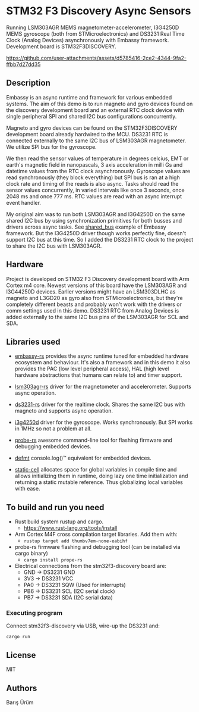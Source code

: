 # STM32 F3 Discovery Async Sensors
Running LSM303AGR MEMS magnetometer-accelerometer, I3G4250D MEMS gyroscope (both from STMicroelectronics) and
DS3231 Real Time Clock (Analog Devices) asynchronously with Embassy framework. Development board is STM32F3DISCOVERY.


https://github.com/user-attachments/assets/d5785416-2ce2-4344-9fa2-ffbb7d27dd35


## Description
Embassy is an async runtime and framework for various embedded systems.
The aim of this demo is to run magneto and gyro devices found on the discovery development board and an external RTC clock device
with single peripheral SPI and shared I2C bus configurations concurrently.

Magneto and gyro devices can be found on the STM32F3DISCOVERY development board already hardwired to the MCU.
DS3231 RTC is connected externally to the same I2C bus of LSM303AGR magnetometer.
We utilize SPI bus for the gyroscope.

We then read the sensor values of temperature in degrees celcius,
EMT or earth's magnetic field in nanopascals, 3 axis acceleration in milli Gs and datetime values from the RTC clock asynchronously.
Gyroscope values are read synchronously (they block everything) but SPI bus is ran at a high clock rate and timing of the reads is also async.
Tasks should read the sensor values concurrently, in varied intervals like once 3 seconds, once 2048 ms and once 777 ms.
RTC values are read with an async interrupt event handler.

My original aim was to run both LSM303AGR and I3G4250D on the same shared I2C bus by
using synchronization primitives for both busses and drivers across async tasks.
See [shared_bus](https://github.com/embassy-rs/embassy/blob/main/examples/rp/src/bin/shared_bus.rs) example of Embassy framework.
But the I3G4250D driver though works perfectly fine, doesn't support I2C bus at this time.
So I added the DS3231 RTC clock to the project to share the I2C bus with LSM303AGR.

## Hardware
Project is developed on STM32 F3 Discovery development board with Arm Cortex m4 core.
Newest versions of this board have the LSM303AGR and I3G44250D devices.
Earlier versions might have an LSM303DLHC as magneto and L3GD20 as gyro also from STMicroelectronics,
but they're completely different beasts and probably won't work with the drivers or comm settings used in this demo.
DS3231 RTC from Analog Devices is added externally to the same I2C bus pins of the LSM303AGR for SCL and SDA.

## Libraries used
* [embassy-rs](https://github.com/embassy-rs/embassy) provides the async runtime tuned for embedded hardware ecosystem and behaviour. It's also a framework and in this
demo it also provides the PAC (low level peripheral access), HAL (high level hardware abstractions that humans can relate to) and timer support.

* [lsm303agr-rs](https://github.com/eldruin/lsm303agr-rs) driver for the magnetometer and accelerometer. Supports async operation.

* [ds3231-rs](https://github.com/liebman/ds3231-rs) driver for the realtime clock. Shares the same I2C bus with magneto and supports async operation.

* [i3g4250d](https://docs.rs/i3g4250d/latest/i3g4250d/) driver for the gyroscope. Works synchronously. But SPI works in 1MHz so not a problem at all.

* [probe-rs](https://github.com/probe-rs/probe-rs) awesome command-line tool for flashing firmware and debugging embedded devices.

* [defmt](https://github.com/knurling-rs/defmt) console.log()™ equivalent for embedded devices.

* [static-cell](https://crates.io/crates/static_cell) allocates space for global variables in compile time and allows initializing them in runtime,
doing lazy one time initialization and returning a static mutable reference. Thus globalizing local variables with ease.

## To build and run you need

* Rust build system rustup and cargo.
    * https://www.rust-lang.org/tools/install
* Arm Cortex M4F cross compilation target libraries. Add them with:
    * `rustup target add thumbv7em-none-eabihf`
* probe-rs firmware flashing and debugging tool (can be installed via cargo binary)
    * `cargo install prope-rs`
* Electrical connections from the stm32f3-discovery board are:
    * GND -> DS3231 GND
    * 3V3 -> DS3231 VCC
    * PA0 -> DS3231 SQW (Used for interrupts)
    * PB6 -> DS3231 SCL (I2C serial clock)
    * PB7 -> DS3231 SDA (I2C serial data)

### Executing program

Connect stm32f3-discovery via USB, wire-up the DS3231 and:

```
cargo run
```

## License
MIT

## Authors
Barış Ürüm

